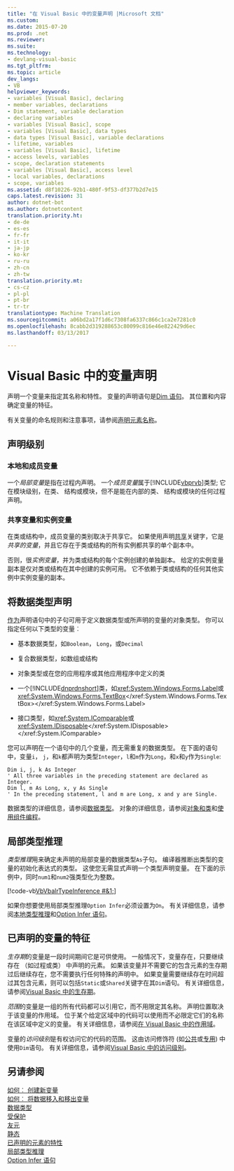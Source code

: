 ```yaml
---
title: "在 Visual Basic 中的变量声明 |Microsoft 文档"
ms.custom: 
ms.date: 2015-07-20
ms.prod: .net
ms.reviewer: 
ms.suite: 
ms.technology:
- devlang-visual-basic
ms.tgt_pltfrm: 
ms.topic: article
dev_langs:
- VB
helpviewer_keywords:
- variables [Visual Basic], declaring
- member variables, declarations
- Dim statement, variable declaration
- declaring variables
- variables [Visual Basic], scope
- variables [Visual Basic], data types
- data types [Visual Basic], variable declarations
- lifetime, variables
- variables [Visual Basic], lifetime
- access levels, variables
- scope, declaration statements
- variables [Visual Basic], access level
- local variables, declarations
- scope, variables
ms.assetid: d8f10226-92b1-480f-9f53-df377b2d7e15
caps.latest.revision: 31
author: dotnet-bot
ms.author: dotnetcontent
translation.priority.ht:
- de-de
- es-es
- fr-fr
- it-it
- ja-jp
- ko-kr
- ru-ru
- zh-cn
- zh-tw
translation.priority.mt:
- cs-cz
- pl-pl
- pt-br
- tr-tr
translationtype: Machine Translation
ms.sourcegitcommit: a06bd2a17f1d6c7308fa6337c866c1ca2e7281c0
ms.openlocfilehash: 8cabb2d319288653c80099c816e46e822429d6ec
ms.lasthandoff: 03/13/2017

---
```

# <a name="variable-declaration-in-visual-basic"></a>Visual Basic 中的变量声明
声明一个变量来指定其名称和特性。 变量的声明语句是[Dim 语句](../../../../visual-basic/language-reference/statements/dim-statement.md)。 其位置和内容确定变量的特征。  
  
 有关变量的命名规则和注意事项，请参阅[声明元素名称](../../../../visual-basic/programming-guide/language-features/declared-elements/declared-element-names.md)。  
  
## <a name="declaration-levels"></a>声明级别  
  
### <a name="local-and-member-variables"></a>本地和成员变量  
 一个*局部变量*是指在过程内声明。 一个*成员变量*属于[!INCLUDE[vbprvb](../../../../csharp/programming-guide/concepts/linq/includes/vbprvb_md.md)]类型; 它在模块级别，在类、 结构或模块，但不是能在内部的类、 结构或模块的任何过程声明。  
  
### <a name="shared-and-instance-variables"></a>共享变量和实例变量  
 在类或结构中，成员变量的类别取决于共享它。 如果使用声明[共享](../../../../visual-basic/language-reference/modifiers/shared.md)关键字，它是*共享的变量*，并且它存在于类或结构的所有实例都共享的单个副本中。  
  
 否则，很*实例变量*，并为类或结构的每个实例创建的单独副本。 给定的实例变量副本是仅对类或结构在其中创建的实例可用。 它不依赖于类或结构的任何其他实例中实例变量的副本。  
  
## <a name="declaring-data-type"></a>将数据类型声明  
 [作为](../../../../visual-basic/language-reference/statements/as-clause.md)声明语句中的子句可用于定义数据类型或所声明的变量的对象类型。 你可以指定任何以下类型的变量︰  
  
-   基本数据类型，如`Boolean`， `Long`，或`Decimal`  
  
-   复合数据类型，如数组或结构  
  
-   对象类型或在您的应用程序或其他应用程序中定义的类  
  
-   一个[!INCLUDE[dnprdnshort](../../../../csharp/getting-started/includes/dnprdnshort_md.md)]类，如<xref:System.Windows.Forms.Label>或<xref:System.Windows.Forms.TextBox></xref:System.Windows.Forms.TextBox></xref:System.Windows.Forms.Label>  
  
-   接口类型，如<xref:System.IComparable>或<xref:System.IDisposable></xref:System.IDisposable></xref:System.IComparable>  
  
 您可以声明在一个语句中的几个变量，而无需重复的数据类型。 在下面的语句中，变量`i`， `j`，和`k`都声明为类型`Integer`，`l`和`m`作为`Long`，和`x`和`y`作为`Single`:  
  
```  
Dim i, j, k As Integer  
' All three variables in the preceding statement are declared as Integer.  
Dim l, m As Long, x, y As Single  
' In the preceding statement, l and m are Long, x and y are Single.  
```  
  
 数据类型的详细信息，请参阅[数据类型](../../../../visual-basic/programming-guide/language-features/data-types/index.md)。 对象的详细信息，请参阅[对象和类](../../../../visual-basic/programming-guide/language-features/objects-and-classes/index.md)和[使用组件编程](http://msdn.microsoft.com/library/d4d4fcb4-e0b8-46b3-b679-7ee0026eb9e3)。  
  
## <a name="local-type-inference"></a>局部类型推理  
 *类型推理*用来确定未声明的局部变量的数据类型`As`子句。 编译器推断出类型的变量的初始化表达式的类型。 这使您无需显式声明一个类型声明变量。 在下面的示例中，同时`num1`和`num2`强类型化为整数。  
  
 [!code-vb[VbVbalrTypeInference #&1;](../../../../visual-basic/language-reference/statements/codesnippet/VisualBasic/variable-declaration_1.vb)]  
  
 如果你想要使用局部类型推理`Option Infer`必须设置为`On`。 有关详细信息，请参阅[本地类型推理](../../../../visual-basic/programming-guide/language-features/variables/local-type-inference.md)和[Option Infer 语句](../../../../visual-basic/language-reference/statements/option-infer-statement.md)。  
  
## <a name="characteristics-of-declared-variables"></a>已声明的变量的特征  
 *生存期*的变量是一段时间期间它是可供使用。 一般情况下，变量存在，只要继续存在 （如过程或类） 中声明的元素。 如果该变量并不需要它的包含元素的生存期过后继续存在，您不需要执行任何特殊的声明中。 如果变量需要继续存在时间超过其包含元素，则可以包括`Static`或`Shared`关键字在其`Dim`语句。 有关详细信息，请参阅[Visual Basic 中的生存期](../../../../visual-basic/programming-guide/language-features/declared-elements/lifetime.md)。  
  
 *范围*的变量是一组的所有代码都可以引用它，而不用限定其名称。 声明位置取决于该变量的作用域。 位于某个给定区域中的代码可以使用而不必限定它们的名称在该区域中定义的变量。 有关详细信息，请参阅[在 Visual Basic 中的作用域](../../../../visual-basic/programming-guide/language-features/declared-elements/scope.md)。  
  
 变量的*访问级别*是有权访问它的代码的范围。 这由访问修饰符 (如[公共](../../../../visual-basic/language-reference/modifiers/public.md)或[专用](../../../../visual-basic/language-reference/modifiers/private.md)) 中使用`Dim`语句。 有关详细信息，请参阅[Visual Basic 中的访问级别](../../../../visual-basic/programming-guide/language-features/declared-elements/access-levels.md)。  
  
## <a name="see-also"></a>另请参阅  
 [如何︰ 创建新变量](../../../../visual-basic/programming-guide/language-features/variables/how-to-create-a-new-variable.md)   
 [如何︰ 将数据移入和移出变量](../../../../visual-basic/programming-guide/language-features/variables/how-to-move-data-into-and-out-of-a-variable.md)   
 [数据类型](../../../../visual-basic/language-reference/data-types/data-type-summary.md)   
 [受保护](../../../../visual-basic/language-reference/modifiers/protected.md)   
 [友元](../../../../visual-basic/language-reference/modifiers/friend.md)   
 [静态](../../../../visual-basic/language-reference/modifiers/static.md)   
 [已声明的元素的特性](../../../../visual-basic/programming-guide/language-features/declared-elements/declared-element-characteristics.md)   
 [局部类型推理](../../../../visual-basic/programming-guide/language-features/variables/local-type-inference.md)   
 [Option Infer 语句](../../../../visual-basic/language-reference/statements/option-infer-statement.md)
